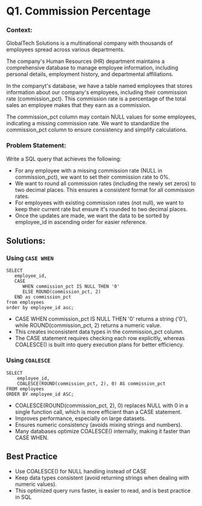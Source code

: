# Q1. Commission Percentage

### Context:

GlobalTech Solutions is a multinational company with thousands of employees spread across various departments.

The company's Human Resources (HR) department maintains a comprehensive database to manage employee information, including personal details, employment history, and departmental affiliations.

In the companyt's database, we have a table named employees that stores information about our company's employees, including their commission rate (commission_pct). This commission rate is a percentage of the total sales an employee makes that they earn as a commission.

The commission_pct column may contain NULL values for some employees, indicating a missing commission rate. We want to standardize the commission_pct column to ensure consistency and simplify calculations.

### Problem Statement:

Write a SQL query that achieves the following:
- For any employee with a missing commission rate (NULL in commission_pct), we want to set their commission rate to 0%.
- We want to round all commission rates (including the newly set zeros) to two decimal places. This ensures a consistent format for all commission rates.
- For employees with existing commission rates (not null), we want to keep their current rate but ensure it's rounded to two decimal places.
- Once the updates are made, we want the data to be sorted by employee_id in ascending order for easier reference.

## Solutions:

### Using ```CASE WHEN```
```
SELECT
   employee_id,
   CASE
      WHEN commission_pct IS NULL THEN '0'
      ELSE ROUND(commission_pct, 2)
   END as commission_pct
from employees
order by employee_id asc;
```

- CASE WHEN commission_pct IS NULL THEN '0' returns a string ('0'), while ROUND(commission_pct, 2) returns a numeric value.
- This creates inconsistent data types in the commission_pct column.
- The CASE statement requires checking each row explicitly, whereas COALESCE() is built into query execution plans for better efficiency.


### Using ```COALESCE```
```
SELECT 
    employee_id, 
    COALESCE(ROUND(commission_pct, 2), 0) AS commission_pct
FROM employees
ORDER BY employee_id ASC;
```

- COALESCE(ROUND(commission_pct, 2), 0) replaces NULL with 0 in a single function call, which is more efficient than a CASE statement.
- Improves performance, especially on large datasets.
- Ensures numeric consistency (avoids mixing strings and numbers).
- Many databases optimize COALESCE() internally, making it faster than CASE WHEN.

## Best Practice
- Use COALESCE() for NULL handling instead of CASE
- Keep data types consistent (avoid returning strings when dealing with numeric values).
- This optimized query runs faster, is easier to read, and is best practice in SQL

